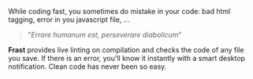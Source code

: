 While coding fast, you sometimes do mistake in your code: bad html tagging, error in you javascript file, ... 

> "*Errare humanum est, perseverare diabolicum*"

**Frast** provides live linting on compilation and checks the code of any file you save. If there is an error, you'll know it instantly with a smart desktop notification. Clean code has never been so easy.

